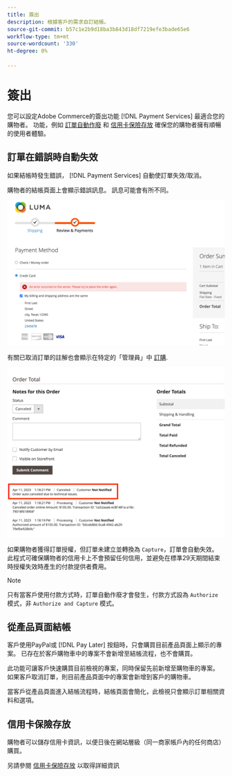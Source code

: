 ```yaml
---
title: 簽出
description: 根據客戶的需求自訂結帳。
source-git-commit: b57c1e2b9d18ba3b843d18df7219efe3bade65e6
workflow-type: tm+mt
source-wordcount: '330'
ht-degree: 0%

---
```



# 簽出

您可以設定Adobe Commerce的簽出功能 [!DNL Payment Services] 最適合您的購物者。 功能，例如 [訂單自動作廢](#order-auto-voided-if-error) 和 [信用卡保險存放](#credit-card-vaulting) 確保您的購物者擁有順暢的使用者體驗。

## 訂單在錯誤時自動失效

如果結帳時發生錯誤， [!DNL Payment Services] 自動使訂單失效/取消。

購物者的結帳頁面上會顯示錯誤訊息。 訊息可能會有所不同。

![檢查時發生錯誤](assets/user-checkout-error.png "簽出時發生錯誤")

有關已取消訂單的註解也會顯示在特定的「管理員」中 [訂購](https://experienceleague.adobe.com/docs/commerce-admin/stores-sales/order-management/orders/orders.html?lang=en).

![已取消訂單管理員中的訂單評論](assets/admin-checkout-error.png "已取消訂單管理員中的訂單評論")

如果購物者獲得訂單授權，但訂單未建立並轉換為 `Capture`，訂單會自動失效。 此程式可確保購物者的信用卡上不會預留任何信用，並避免在標準29天期間結束時授權失效時產生的付款提供者費用。

>[!NOTE]
>
>只有當客戶使用付款方式時，訂單自動作廢才會發生，付款方式設為 `Authorize` 模式，非 `Authorize and Capture` 模式。

## 從產品頁面結帳

客戶使用PayPal或 [!DNL Pay Later] 按鈕時，只會購買目前產品頁面上顯示的專案。 已存在於客戶購物車中的專案不會新增至結帳流程，也不會購買。

此功能可讓客戶快速購買目前檢視的專案，同時保留先前新增至購物車的專案。
如果客戶取消訂單，則目前產品頁面中的專案會新增到客戶的購物車。

當客戶從產品頁面進入結帳流程時，結帳頁面會簡化，此檢視只會顯示訂單相關資料和選項。

## 信用卡保險存放

購物者可以儲存信用卡資訊，以便日後在網站層級（同一商家帳戶內的任何商店）購買。

另請參閱 [信用卡保險存放](vaulting.md) 以取得詳細資訊
